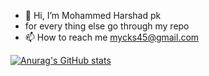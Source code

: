 - 👋 Hi, I’m Mohammed Harshad pk
- for every thing else go through my repo
- 📫 How to reach me mycks45@gmail.com

<!---
mycks45/mycks45 is a ✨ special ✨ repository because its `README.md` (this file) appears on your GitHub profile.
You can click the Preview link to take a look at your changes.
--->

[![Anurag's GitHub stats](https://github-readme-stats.vercel.app/api?username=mycks45)](https://github.com/anuraghazra/github-readme-stats)
